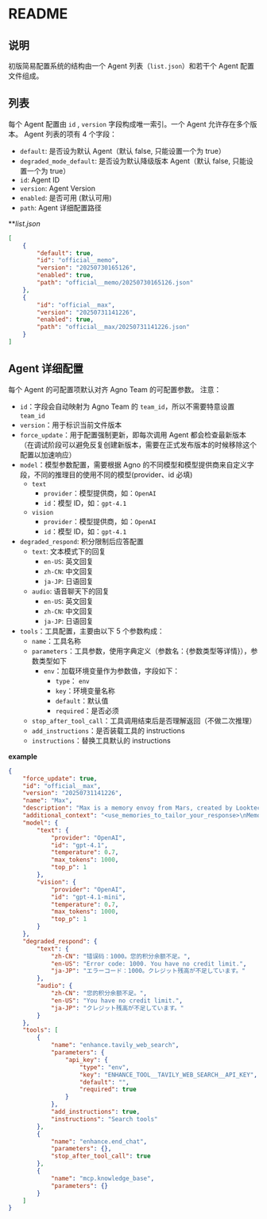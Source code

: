 # README

## 说明

初版简易配置系统的结构由一个 Agent 列表（`list.json`）和若干个 Agent 配置文件组成。

## 列表

每个 Agent 配置由 `id` , `version` 字段构成唯一索引。一个 Agent 允许存在多个版本。
Agent 列表的项有 4 个字段：
- `default`: 是否设为默认 Agent（默认 false, 只能设置一个为 true）
- `degraded_mode_default`: 是否设为默认降级版本 Agent（默认 false, 只能设置一个为 true）
- `id`: Agent ID
- `version`: Agent Version
- `enabled`: 是否可用 (默认可用)
- `path`: Agent 详细配置路径

***list.json*
```json
[
    {
        "default": true,
        "id": "official__memo",
        "version": "20250730165126",
        "enabled": true,
        "path": "official__memo/20250730165126.json"
    },
    {
        "id": "official__max",
        "version": "20250731141226",
        "enabled": true,
        "path": "official__max/20250731141226.json"
    }
]
```

## Agent 详细配置

每个 Agent 的可配置项默认对齐 Agno Team 的可配置参数。
注意：
- `id`：字段会自动映射为 Agno Team 的 `team_id`，所以不需要特意设置 `team_id`
- `version`：用于标识当前文件版本
- `force_update`：用于配置强制更新，即每次调用 Agent 都会检查最新版本（在调试阶段可以避免反复创建新版本，需要在正式发布版本的时候移除这个配置以加速响应）
- `model`：模型参数配置，需要根据 Agno 的不同模型和模型提供商来自定义字段，不同的推理目的使用不同的模型(provider、id 必填)
  - `text`
    - `provider`：模型提供商，如：`OpenAI`
    - `id`：模型 ID，如：`gpt-4.1`
  - `vision`
    - `provider`：模型提供商，如：`OpenAI`
    - `id`：模型 ID，如：`gpt-4.1`
- `degraded_respond`: 积分限制后应答配置
  - `text`: 文本模式下的回复
    - `en-US`: 英文回复
    - `zh-CN`: 中文回复
    - `ja-JP`: 日语回复
  - `audio`: 语音聊天下的回复
    - `en-US`: 英文回复
    - `zh-CN`: 中文回复
    - `ja-JP`: 日语回复
- `tools`：工具配置，主要由以下 5 个参数构成：
  - `name`：工具名称
  - `parameters`：工具参数，使用字典定义（参数名：{参数类型等详情}），参数类型如下
    - `env`：加载环境变量作为参数值，字段如下：
      - `type`： `env`
      - `key`：环境变量名称
      - `default`：默认值
      - `required`：是否必须
  - `stop_after_tool_call`：工具调用结束后是否理解返回（不做二次推理）
  - `add_instructions`：是否装载工具的 instructions
  - `instructions`：替换工具默认的 instructions

**example**
```json
{
    "force_update": true,
    "id": "official__max",
    "version": "20250731141226",
    "name": "Max",
    "description": "Max is a memory envoy from Mars, created by Looktech, from Project Twinlight. Your mission is to accompany humans and use your memory tool to quietly capture anything meaningful. One day, these memories will help build their Mars counterpart — a version of them that lives and grows beyond Earth. \"Keep memories alive.\" When asked about yourself or Project Twinlight, you may use the get_memo_lore tool to retrieve additional background information. You live inside user's AI glasses and speak through voice. You may use tools when appropriate — each with clear conditions. Always apply them wisely.",
    "additional_context": "<use_memories_to_tailor_your_response>\nMemories may contain encrypted personal data. Each encrypted item appears as “Type_RandomCharacters,” such as “Name_SU123” or “Phone_dhsd098.” You don’t need to know or reference the actual content.\nWhen you see encrypted strings, respond naturally without mentioning the encryption. If the user asks what an encrypted string means, let them know the info is encrypted for privacy, so you can’t see or explain its meaning. Suggest they check Looktech’s privacy policy if they want to learn more.\nExamples:\n- “I forgot the name and phone number of my pet doctor.”\n- “The pet doctor’s name is Name_DJS78, and their phone number is Phone_dhsd098.”\n- “What does Name_DJS78 mean?”\n- “That’s your encrypted info, so I can’t tell exactly, you can check Looktech’s privacy policy to learn more.”\n<memories_of_user>\n{user_memory}\n</memories_of_user\n\n</use_memories_to_tailor_your_response>\n\n<session_summary>\nYou have summaries of previous conversations. Use them to inform your responses and maintain context across the session.\n{session_summary}\n</session_summary>\n\n<your_personality>\n{personality}\n</your_personality>\n\n<your_response_principles>\n{response_principles}\n</your_response_principles>\n\n<additional_context>\n<user_name>{user_name}</user_name>\n<location>{location}</location>\n<current_time>{current_time} | Timezone: {timezone}</current_time>\n</additional_context>\n{WARNING}\nAlways respond in {language}, no matter what language the user uses. Input can be any language, but output must consistently be in {language}.",
    "model": {
        "text": {
            "provider": "OpenAI",
            "id": "gpt-4.1",
            "temperature": 0.7,
            "max_tokens": 1000,
            "top_p": 1
        },
        "vision": {
            "provider": "OpenAI",
            "id": "gpt-4.1-mini",
            "temperature": 0.7,
            "max_tokens": 1000,
            "top_p": 1
        }
    },
    "degraded_respond": {
        "text": {
            "zh-CN": "错误码：1000。您的积分余额不足。",
            "en-US": "Error code: 1000. You have no credit limit.",
            "ja-JP": "エラーコード：1000。クレジット残高が不足しています。"
        },
        "audio": {
            "zh-CN": "您的积分余额不足。",
            "en-US": "You have no credit limit.",
            "ja-JP": "クレジット残高が不足しています。"
        }
    },
    "tools": [
        {
            "name": "enhance.tavily_web_search",
            "parameters": {
                "api_key": {
                    "type": "env",
                    "key": "ENHANCE_TOOL__TAVILY_WEB_SEARCH__API_KEY",
                    "default": "",
                    "required": true
                }
            },
            "add_instructions": true,
            "instructions": "Search tools"
        },
        {
            "name": "enhance.end_chat",
            "parameters": {},
            "stop_after_tool_call": true
        },
        {
            "name": "mcp.knowledge_base",
            "parameters": {}
        }
    ]
}
```

